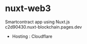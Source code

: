 # nuxt-web3
Smartcontract app using Nuxt.js<br>
c2d90430.nuxt-blockchain.pages.dev

- Hosting : Cloudflare
